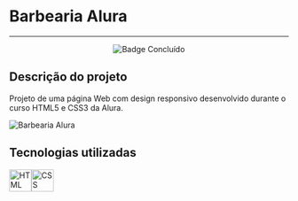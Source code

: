 # Barbearia Alura
---
<p align="center">
 <img alt="Badge Concluído" src="https://img.shields.io/badge/STATUS-CONCLU%C3%8DDO-brightgreen">
</p>

## Descrição do projeto

Projeto de uma página Web com design responsivo desenvolvido durante o curso HTML5 e CSS3 da Alura.

![Barbearia Alura](assets/barbearia.gif)

## Tecnologias utilizadas

<img src="https://cdn.jsdelivr.net/gh/devicons/devicon/icons/html5/html5-original.svg" alt="HTML" width="40" height="40" /><img src="https://cdn.jsdelivr.net/gh/devicons/devicon/icons/css3/css3-original.svg" alt="CSS" width="40" height="40" />
